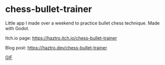 # chess-bullet-trainer

Little app I made over a weekend to practice bullet chess technique. Made with Godot. 

Itch.io page: https://haztro.itch.io/chess-bullet-trainer

Blog post: https://haztro.dev/chess-bullet-trainer 

[GIF](bt.gif) 
